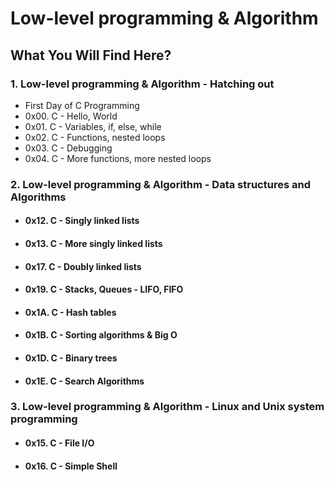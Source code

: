 # Low-level programming & Algorithm

## What You Will Find Here?

### 1. Low-level programming & Algorithm - Hatching out
  *  First Day of C Programming 
  *  0x00. C - Hello, World
  *  0x01. C - Variables, if, else, while
  *  0x02. C - Functions, nested loops
  *  0x03. C - Debugging
  *  0x04. C - More functions, more nested loops

### 2. Low-level programming & Algorithm - Data structures and Algorithms
  * #### 0x12. C - Singly linked lists
  * #### 0x13. C - More singly linked lists
  * #### 0x17. C - Doubly linked lists
  * #### 0x19. C - Stacks, Queues - LIFO, FIFO
  * #### 0x1A. C - Hash tables
  * #### 0x1B. C - Sorting algorithms & Big O
  * #### 0x1D. C - Binary trees
  * ####  0x1E. C - Search Algorithms

### 3. Low-level programming & Algorithm - Linux and Unix system programming
  * #### 0x15. C - File I/O
  * #### 0x16. C - Simple Shell
